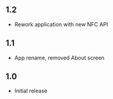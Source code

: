 ## 1.2
 - Rework application with new NFC API
## 1.1
 - App rename, removed About screen
## 1.0
 - Initial release

